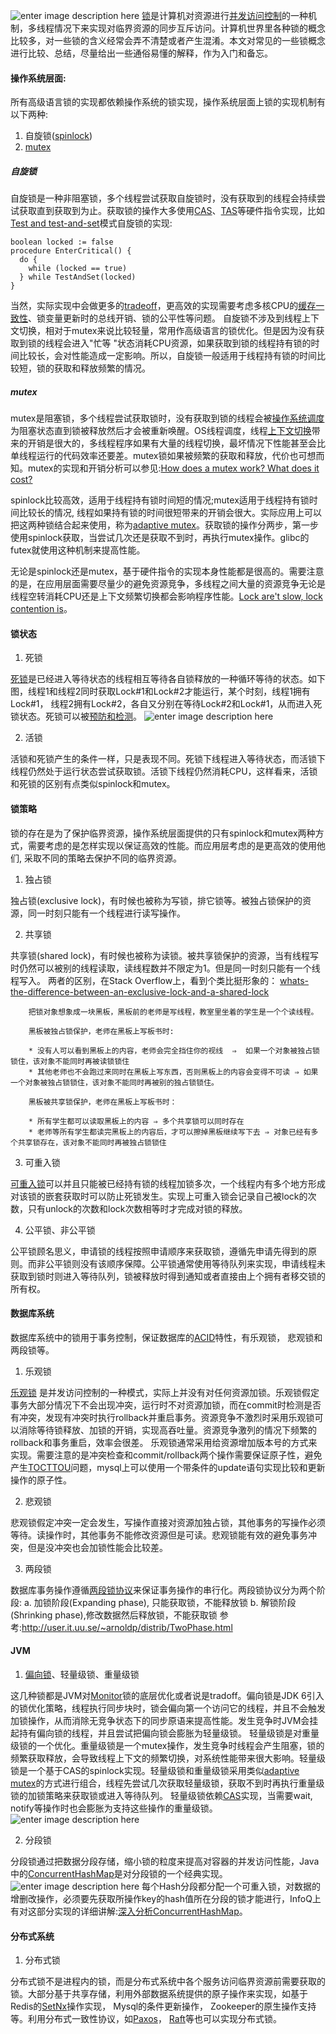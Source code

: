 ![enter image description here](http://oojr8w6at.bkt.clouddn.com/image/jpgancientdoorlock.jpg)
[锁](https://en.wikipedia.org/wiki/Lock_%28computer_science%29#Types)是计算机对资源进行[并发访问控制](https://en.wikipedia.org/wiki/Concurrency_control)的一种机制，多线程情况下来实现对临界资源的同步互斥访问。计算机世界里各种锁的概念比较多，对一些锁的含义经常会弄不清楚或者产生混淆。本文对常见的一些锁概念进行比较、总结，尽量给出一些通俗易懂的解释，作为入门和备忘。

#### 操作系统层面:
所有高级语言锁的实现都依赖操作系统的锁实现，操作系统层面上锁的实现机制有以下两种:
1. 自旋锁([spinlock](https://en.wikipedia.org/wiki/Spinlock))
2. [mutex](https://en.wikipedia.org/wiki/Mutual_exclusion)

##### 自旋锁
自旋锁是一种非阻塞锁，多个线程尝试获取自旋锁时，没有获取到的线程会持续尝试获取直到获取到为止。获取锁的操作大多使用[CAS](https://en.wikipedia.org/wiki/Compare-and-swap)、[TAS](https://en.wikipedia.org/wiki/Test-and-set)等硬件指令实现，比如[Test and test-and-set](https://en.wikipedia.org/wiki/Test_and_test-and-set)模式自旋锁的实现:
```
boolean locked := false
procedure EnterCritical() {
  do {
    while (locked == true)
  } while TestAndSet(locked)
}
```
当然，实际实现中会做更多的[tradeoff](https://www.zhihu.com/question/55764216)，更高效的实现需要考虑多核CPU的[缓存一致性](https://en.wikipedia.org/wiki/Cache_coherence)、锁变量更新时的总线开销、锁的公平性等问题。
自旋锁不涉及到线程上下文切换，相对于mutex来说比较轻量，常用作高级语言的锁优化。但是因为没有获取到锁的线程会进入"忙等 "状态消耗CPU资源，如果获取到锁的线程持有锁的时间比较长，会对性能造成一定影响。所以，自旋锁一般适用于线程持有锁的时间比较短，锁的获取和释放频繁的情况。
##### mutex
mutex是阻塞锁，多个线程尝试获取锁时，没有获取到锁的线程会被[操作系统调度](https://en.wikipedia.org/wiki/Scheduling_%28computing%29#Process_scheduler)为阻塞状态直到锁被释放然后才会被重新唤醒。OS线程调度，线程[上下文切换](https://en.wikipedia.org/wiki/Context_switch)带来的开销是很大的，多线程程序如果有大量的线程切换，最坏情况下性能甚至会比单线程运行的代码效率还要差。mutex锁如果被频繁的获取和释放，代价也可想而知。mutex的实现和开销分析可以参见:[How does a mutex work? What does it cost?](https://mortoray.com/2011/12/16/how-does-a-mutex-work-what-does-it-cost/)

spinlock比较高效，适用于线程持有锁时间短的情况;mutex适用于线程持有锁时间比较长的情况, 线程如果持有锁的时间很短带来的开销会很大。实际应用上可以把这两种锁结合起来使用，称为[adaptive mutex](https://lwn.net/Articles/704843/)。获取锁的操作分两步，第一步使用spinlock获取，当尝试几次还是获取不到时，再执行mutex操作。glibc的futex就使用这种机制来提高性能。

无论是spinlock还是mutex，基于硬件指令的实现本身性能都是很高的。需要注意的是，在应用层面需要尽量少的避免资源竞争，多线程之间大量的资源竞争无论是线程空转消耗CPU还是上下文频繁切换都会影响程序性能。[Lock are't slow, lock contention is](http://preshing.com/20111118/locks-arent-slow-lock-contention-is/)。

#### 锁状态

1. 死锁

[死锁](https://en.wikipedia.org/wiki/Deadlock)是已经进入等待状态的线程相互等待各自锁释放的一种循环等待的状态。如下图，线程1和线程2同时获取Lock#1和Lock#2才能运行，某个时刻，线程1拥有Lock#1， 线程2拥有Lock#2，各自又分别在等待Lock#2和Lock#1，从而进入死锁状态。死锁可以被[预防和检测](http://javajee.com/deadlock-prevention-avoidance-detection-and-recovery-in-operating-systems)。
![enter image description here](http://oojr8w6at.bkt.clouddn.com/image/jpgdead_lock.png)

2. 活锁 

活锁和死锁产生的条件一样，只是表现不同。死锁下线程进入等待状态，而活锁下线程仍然处于运行状态尝试获取锁。活锁下线程仍然消耗CPU，这样看来，活锁和死锁的区别有点类似spinlock和mutex。
#### 锁策略
锁的存在是为了保护临界资源，操作系统层面提供的只有spinlock和mutex两种方式，需要考虑的是怎样实现以保证高效的性能。而应用层考虑的是更高效的使用他们, 采取不同的策略去保护不同的临界资源。

1. 独占锁

独占锁(exclusive lock)，有时候也被称为写锁，排它锁等。被独占锁保护的资源，同一时刻只能有一个线程进行读写操作。

2. 共享锁

共享锁(shared lock)，有时候也被称为读锁。被共享锁保护的资源，当有线程写时仍然可以被别的线程读取，读线程数并不限定为1。但是同一时刻只能有一个线程写入。
两者的区别，在Stack Overflow上，看到个类比挺形象的：
		 [whats-the-difference-between-an-exclusive-lock-and-a-shared-lock](https://stackoverflow.com/questions/11837428/whats-the-difference-between-an-exclusive-lock-and-a-shared-lock)
		 
		把锁对象想象成一块黑板，黑板前的老师是写线程，教室里坐着的学生是一个个读线程。
	
		黑板被独占锁保护，老师在黑板上写板书时:

		* 没有人可以看到黑板上的内容，老师会完全挡住你的视线  ⇒  如果一个对象被独占锁锁住，该对象不能同时再被读锁锁住
		* 其他老师也不会跑过来同时在黑板上写东西，否则黑板上的内容会变得不可读 ⇒ 如果一个对象被独占锁锁住，该对象不能同时再被别的独占锁锁住。
	
		黑板被共享锁保护，老师在黑板上写板书时：
	
		* 所有学生都可以读取黑板上的内容 ⇒ 多个共享锁可以同时存在
		* 老师等所有学生都读完黑板上的内容后，才可以擦掉黑板继续写下去 ⇒ 对象已经有多个共享锁存在，该对象不能同时再被独占锁锁住

3. 可重入锁

[可重入锁](https://en.wikipedia.org/wiki/Reentrant_mutex)可以并且只能被已经持有锁的线程加锁多次，一个线程内有多个地方形成对该锁的嵌套获取时可以防止死锁发生。实现上可重入锁会记录自己被lock的次数，只有unlock的次数和lock次数相等时才完成对锁的释放。

4. 公平锁、非公平锁

公平锁顾名思义，申请锁的线程按照申请顺序来获取锁，遵循先申请先得到的原则。而非公平锁则没有该顺序保障。公平锁通常使用等待队列来实现，申请线程未获取到锁时则进入等待队列，锁被释放时得到通知或者直接由上个拥有者移交锁的所有权。

#### 数据库系统
数据库系统中的锁用于事务控制，保证数据库的[ACID](https://en.wikipedia.org/wiki/ACID)特性，有乐观锁， 悲观锁和两段锁等。

1. 乐观锁

[乐观锁](https://en.wikipedia.org/wiki/Optimistic_concurrency_control) 是并发访问控制的一种模式，实际上并没有对任何资源加锁。乐观锁假定事务大部分情况下不会出现冲突，运行时不对资源加锁，而在commit时检测是否有冲突，发现有冲突时执行rollback并重启事务。资源竞争不激烈时采用乐观锁可以消除等待锁释放、加锁的开销，实现高吞吐量。资源竞争激列的情况下频繁的rollback和事务重启，效率会很差。
乐观锁通常采用给资源增加版本号的方式来实现。需要注意的是冲突检查和commit/rollback两个操作需要保证原子性，避免产生[TOCTTOU](https://en.wikipedia.org/wiki/Time_of_check_to_time_of_use)问题，mysql上可以使用一个带条件的update语句实现比较和更新操作的原子性。

2. 悲观锁

悲观锁假定冲突一定会发生，写操作直接对资源加独占锁，其他事务的写操作必须等待。读操作时，其他事务不能修改资源但是可读。悲观锁能有效的避免事务冲突，但是没冲突也会加锁性能会比较差。

3. 两段锁

数据库事务操作遵循[两段锁协议](https://en.wikipedia.org/wiki/Two-phase_locking)来保证事务操作的串行化。两段锁协议分为两个阶段:
a. 加锁阶段(Expanding phase), 只能获取锁，不能释放锁
b. 解锁阶段(Shrinking phase),修改数据然后释放锁，不能获取锁
参考:http://user.it.uu.se/~arnoldp/distrib/TwoPhase.html
#### JVM

1. [偏向锁](https://blogs.oracle.com/dave/biased-locking-in-hotspot)、轻量级锁、重量级锁

这几种锁都是JVM对[Monitor](http://www.programcreek.com/2011/12/monitors-java-synchronization-mechanism/)锁的底层优化或者说是tradoff。偏向锁是JDK 6引入的锁优化策略，线程执行同步块时，锁会偏向第一个访问它的线程，并且不会触发加锁操作，从而消除无竞争状态下的同步原语来提高性能。发生竞争时JVM会挂起持有偏向锁的线程，并且尝试把偏向锁会膨胀为轻量级锁。
轻量级锁是对重量级锁的一个优化。重量级锁是一个mutex操作，发生竞争时线程会产生阻塞，锁的频繁获取释放，会导致线程上下文的频繁切换，对系统性能带来很大影响。轻量级锁是一个基于CAS的spinlock实现。轻量级锁和重量级锁采用类似[adaptive mutex](https://lwn.net/Articles/704843/)的方式进行组合，线程先尝试几次获取轻量级锁，获取不到时再执行重量级锁的加锁策略来获取锁或进入等待队列。
轻量级锁依赖[CAS](https://en.wikipedia.org/wiki/Compare-and-swap)实现，当需要wait, notify等操作时也会膨胀为支持这些操作的重量级锁。
![enter image description here](http://oojr8w6at.bkt.clouddn.com/lock_trans.png)

2. 分段锁

分段锁通过把数据分段存储，缩小锁的粒度来提高对容器的并发访问性能，Java中的[ConcurrentHashMap](https://docs.oracle.com/javase/8/docs/api/java/util/concurrent/ConcurrentHashMap.html)是对分段锁的一个经典实现。
![enter image description here](http://oojr8w6at.bkt.clouddn.com/lock_segment.png)
每个Hash分段都分配一个可重入锁，对数据的增删改操作，必须要先获取所操作key的hash值所在分段的锁才能进行，InfoQ上有对这部分实现的详细讲解:[深入分析ConcurrentHashMap](http://www.infoq.com/cn/articles/ConcurrentHashMap/)。

#### 分布式系统
1. 分布式锁

分布式锁不是进程内的锁，而是分布式系统中各个服务访问临界资源前需要获取的锁。大部分基于共享存储，利用外部数据系统提供的原子操作来实现，如基于Redis的[SetNx](https://redis.io/commands/setnx)操作实现， Mysql的条件更新操作， Zookeeper的原生操作支持等。利用分布式一致性协议，如[Paxos](https://en.wikipedia.org/wiki/Paxos_%28computer_science%29)， [Raft](https://raft.github.io/)等也可以实现分布式锁。
